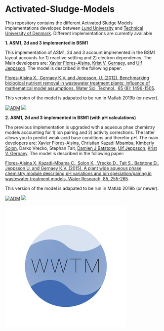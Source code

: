 # Activated-Sludge-Models

This repository contains the different Activated Sludge Models implementations developed between [Lund University](https://www.iea.lth.se/) and [Technical University of Denmark](https://www.kt.dtu.dk/english/research/prosys). Different implementations are currently available 

<strong>1. ASM1, 2d and 3 implemented in BSM1 </strong>  

This implementation of ASM1, 2d and 3 account implemented in the BSM1 layout accounts for 1) reactive settling and 2) electron dependency. The Main developers are: [Xavier Flores-Alsina](https://github.com/xfalsina), [Krist V. Gernaey](https://github.com/kristgernaey), and [Ulf Jeppsson](https://github.com/ulfjeppsson). The model is described in the following paper: 

[Flores-Alsina X., Gernaey K.V. and Jeppsson, U. (2012). Benchmarking biological nutrient removal in wastewater treatment plants: influence of mathematical model assumptions. Water Sci. Technol., 65 (8): 1496-1505](https://doi.org/10.2166/wst.2012.039). 

This version of the model is adapated to be run in Matlab 2019b (or newer).

[![ADM](https://img.shields.io/badge/DOWNLOAD%20ASM1%202d%203%20in%20BSM1-990000?style=for-the-badge)](https://github.com/wwtmodels/Activated-Sludge-Models/releases/download/v1/ASM1.2d.3.in.BSM1.zip) [![](https://img.shields.io/github/downloads/wwtmodels/Activated-Sludge-Models/v1/total?color=990000&label=Downloads&style=for-the-badge)](https://github.com/wwtmodels/Activated-Sludge-Models) 

<strong>2. ASM1, 2d and 3 implemented in BSM1 (with pH calculations) </strong> 

The previous implementation is upgraded with a aqueous phae chemistry models accounting for 1) ion pairing and 2) activity corrections. The latter allows you to predict weak-acid base conditions and therefor pH. The main developers are: [Xavier Flores-Alsina](https://github.com/xfalsina), Christian Kazadi Mbamba, [Kimberly Solon](https://github.com/KimberlySolon), Darko Vrecko, Stephan Tait, [Damien J Batstone](https://github.com/damienbatstone), [Ulf Jeppsson](https://github.com/ulfjeppsson), [Krist V. Gernaey](https://github.com/kristgernaey). The model is described in the following paper: 

[Flores-Alsina X, Kazadi-Mbama C., Solon K., Vrecko D., Tait S., Batstone D., Jeppsson U. and Gernaey K.V. (2015). A plant wide aqueous phase chemistry module describing pH variations and ion speciation/pairing in wastewater treatment models. Water Research, 85, 255-265](https://doi.org/10.1016/j.watres.2015.07.014). 

This version of the model is adapated to be run in Matlab 2019b (or newer).

[![ADM](https://img.shields.io/badge/DOWNLOAD%20ASM1%202d%203%20in%20BSM1%20with%20pH-990000?style=for-the-badge)](https://github.com/wwtmodels/Activated-Sludge-Models/releases/download/v2/ASM1.2d.3.in.BSM1.pH.zip) [![](https://img.shields.io/github/downloads/wwtmodels/Activated-Sludge-Models/v2/total?color=990000&label=Downloads&style=for-the-badge)](https://github.com/wwtmodels/Activated-Sludge-Models) 

![logo](WWTMlogo.png)
